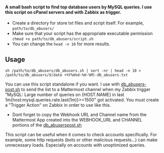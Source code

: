 #### A small bash script to find top database users by MySQL queries. I use this script on cPanel servers and with Zabbix as trigger. 

 * Create a directory for store txt files and script itself. For example, ```path/to/db_abusers/``` 
 * Make sure that your script has the appropriate executable permission ```chmod +x path/to/db_abusers/script.sh```
 * You can change the ```head -n 10``` for more results.  

## Usage
```sh /path/to/db_abusers/db_abusers.sh | sort -nr | head -n 10 > /path/to/db_abusers/$(date +%Y%m%d-%H-%M)-db_abusers.txt```

You can use this script standalone if you want. I use with [db_abusers-post.sh](https://github.com/yigitgokcu/cpanel-db_abusers/blob/main/db_abusers-post.sh) to send the list to a Mattermost channel when my Zabbix trigger "MySQL: Large number of queries on {HOST.NAME} in last 1m{host:mysql.queries.rate.last(1m)}>=1500" got activated. You must create a "Trigger Action" on Zabbix in order to use like this.  

 * Dont forget to copy the Webhook URL and Channel name from the Mattermost App created into the WEBHOOK_URL and CHANNEL portions of the [db_abuserspost.sh](https://github.com/yigitgokcu/cpanel-db_abusers/blob/main/db_abusers-post.sh)

This script can be useful when it comes to check accounts specifically. For example, some http requests (bots or other malicious requests...) can make unnecessary loads. Especially on accounts with unoptimized queries.
